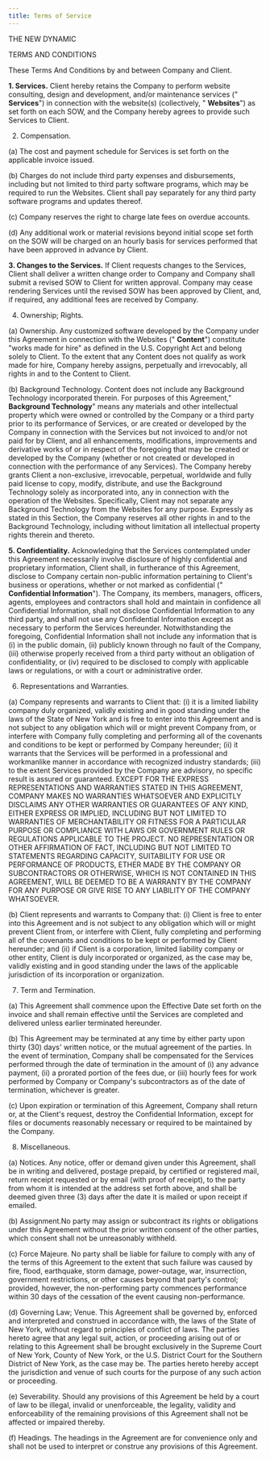 ```yaml
---
title: Terms of Service
---
```


THE NEW DYNAMIC

TERMS AND CONDITIONS

These Terms And Conditions by and between Company and Client.

**1. Services.** Client hereby retains the Company to perform website consulting, design and development, and/or maintenance services (&quot; **Services**&quot;) in connection with the website(s) (collectively, &quot; **Websites**&quot;) as set forth on each SOW, and the Company hereby agrees to provide such Services to Client.

2. Compensation.

(a) The cost and payment schedule for Services is set forth on the applicable invoice issued.

(b) Charges do not include third party expenses and disbursements, including but not limited to third party software programs, which may be required to run the Websites. Client shall pay separately for any third party software programs and updates thereof.

(c) Company reserves the right to charge late fees on overdue accounts.

(d) Any additional work or material revisions beyond initial scope set forth on the SOW will be charged on an hourly basis for services performed that have been approved in advance by Client.

**3. Changes to the Services.** If Client requests changes to the Services, Client shall deliver a written change order to Company and Company shall submit a revised SOW to Client for written approval. Company may cease rendering Services until the revised SOW has been approved by Client, and, if required, any additional fees are received by Company.

4. Ownership; Rights.

(a) Ownership. Any customized software developed by the Company under this Agreement in connection with the Websites (&quot; **Content**&quot;) constitute &quot;works made for hire&quot; as defined in the U.S. Copyright Act and belong solely to Client. To the extent that any Content does not qualify as work made for hire, Company hereby assigns, perpetually and irrevocably, all rights in and to the Content to Client.

(b) Background Technology. Content does not include any Background Technology incorporated therein. For purposes of this Agreement,&quot; **Background Technology**&quot; means any materials and other intellectual property which were owned or controlled by the Company or a third party prior to its performance of Services, or are created or developed by the Company in connection with the Services but not invoiced to and/or not paid for by Client, and all enhancements, modifications, improvements and derivative works of or in respect of the foregoing that may be created or developed by the Company (whether or not created or developed in connection with the performance of any Services). The Company hereby grants Client a non-exclusive, irrevocable, perpetual, worldwide and fully paid license to copy, modify, distribute, and use the Background Technology solely as incorporated into, any in connection with the operation of the Websites. Specifically, Client may not separate any Background Technology from the Websites for any purpose. Expressly as stated in this Section, the Company reserves all other rights in and to the Background Technology, including without limitation all intellectual property rights therein and thereto.

**5. Confidentiality.** Acknowledging that the Services contemplated under this Agreement necessarily involve disclosure of highly confidential and proprietary information, Client shall, in furtherance of this Agreement, disclose to Company certain non-public information pertaining to Client&#39;s business or operations, whether or not marked as confidential (&quot; **Confidential Information**&quot;). The Company, its members, managers, officers, agents, employees and contractors shall hold and maintain in confidence all Confidential Information, shall not disclose Confidential Information to any third party, and shall not use any Confidential Information except as necessary to perform the Services hereunder. Notwithstanding the foregoing, Confidential Information shall not include any information that is (i) in the public domain, (ii) publicly known through no fault of the Company, (iii) otherwise properly received from a third party without an obligation of confidentiality, or (iv) required to be disclosed to comply with applicable laws or regulations, or with a court or administrative order.

6. Representations and Warranties.

(a) Company represents and warrants to Client that: (i) it is a limited liability company duly organized, validly existing and in good standing under the laws of the State of New York and is free to enter into this Agreement and is not subject to any obligation which will or might prevent Company from, or interfere with Company fully completing and performing all of the covenants and conditions to be kept or performed by Company hereunder; (ii) it warrants that the Services will be performed in a professional and workmanlike manner in accordance with recognized industry standards; (iii) to the extent Services provided by the Company are advisory, no specific result is assured or guaranteed. EXCEPT FOR THE EXPRESS REPRESENTATIONS AND WARRANTIES STATED IN THIS AGREEMENT, COMPANY MAKES NO WARRANTIES WHATSOEVER AND EXPLICITLY DISCLAIMS ANY OTHER WARRANTIES OR GUARANTEES OF ANY KIND, EITHER EXPRESS OR IMPLIED, INCLUDING BUT NOT LIMITED TO WARRANTIES OF MERCHANTABILITY OR FITNESS FOR A PARTICULAR PURPOSE OR COMPLIANCE WITH LAWS OR GOVERNMENT RULES OR REGULATIONS APPLICABLE TO THE PROJECT. NO REPRESENTATION OR OTHER AFFIRMATION OF FACT, INCLUDING BUT NOT LIMITED TO STATEMENTS REGARDING CAPACITY, SUITABILITY FOR USE OR PERFORMANCE OF PRODUCTS, ETHER MADE BY THE COMPANY OR SUBCONTRACTORS OR OTHERWISE, WHICH IS NOT CONTAINED IN THIS AGREEMENT, WILL BE DEEMED TO BE A WARRANTY BY THE COMPANY FOR ANY PURPOSE OR GIVE RISE TO ANY LIABILITY OF THE COMPANY WHATSOEVER.

(b) Client represents and warrants to Company that: (i) Client is free to enter into this Agreement and is not subject to any obligation which will or might prevent Client from, or interfere with Client, fully completing and performing all of the covenants and conditions to be kept or performed by Client hereunder; and (ii) if Client is a corporation, limited liability company or other entity, Client is duly incorporated or organized, as the case may be, validly existing and in good standing under the laws of the applicable jurisdiction of its incorporation or organization.

7. Term and Termination.

(a) This Agreement shall commence upon the Effective Date set forth on the invoice and shall remain effective until the Services are completed and delivered unless earlier terminated hereunder.

(b) This Agreement may be terminated at any time by either party upon thirty (30) days&#39; written notice, or the mutual agreement of the parties. In the event of termination, Company shall be compensated for the Services performed through the date of termination in the amount of (i) any advance payment, (ii) a prorated portion of the fees due, or (iii) hourly fees for work performed by Company or Company&#39;s subcontractors as of the date of termination, whichever is greater.

(c) Upon expiration or termination of this Agreement, Company shall return or, at the Client&#39;s request, destroy the Confidential Information, except for files or documents reasonably necessary or required to be maintained by the Company.

8. Miscellaneous.

(a) Notices. Any notice, offer or demand given under this Agreement, shall be in writing and delivered, postage prepaid, by certified or registered mail, return receipt requested or by email (with proof of receipt), to the party from whom it is intended at the address set forth above, and shall be deemed given three (3) days after the date it is mailed or upon receipt if emailed.

(b) Assignment.No party may assign or subcontract its rights or obligations under this Agreement without the prior written consent of the other parties, which consent shall not be unreasonably withheld.

(c) Force Majeure. No party shall be liable for failure to comply with any of the terms of this Agreement to the extent that such failure was caused by fire, flood, earthquake, storm damage, power-outage, war, insurrection, government restrictions, or other causes beyond that party&#39;s control; provided, however, the non-performing party commences performance within 30 days of the cessation of the event causing non-performance.

(d) Governing Law; Venue. This Agreement shall be governed by, enforced and interpreted and construed in accordance with, the laws of the State of New York, without regard to principles of conflict of laws. The parties hereto agree that any legal suit, action, or proceeding arising out of or relating to this Agreement shall be brought exclusively in the Supreme Court of New York, County of New York, or the U.S. District Court for the Southern District of New York, as the case may be. The parties hereto hereby accept the jurisdiction and venue of such courts for the purpose of any such action or proceeding.

(e) Severability. Should any provisions of this Agreement be held by a court of law to be illegal, invalid or unenforceable, the legality, validity and enforceability of the remaining provisions of this Agreement shall not be affected or impaired thereby.

(f) Headings. The headings in the Agreement are for convenience only and shall not be used to interpret or construe any provisions of this Agreement.
